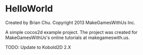 HelloWorld
==========

Created by Brian Chu. Copyright 2013 MakeGamesWithUs Inc.

A simple cocos2d example project. The project was created for MakeGamesWithUs's online tutorials at makegameswith.us.

TODO: Update to Kobold2D 2.X